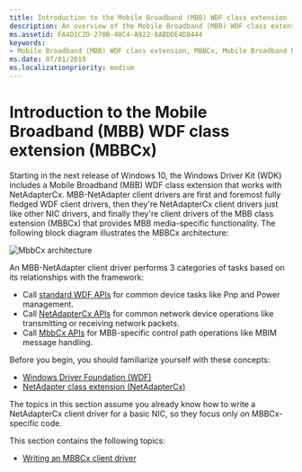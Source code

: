 ```yaml
---
title: Introduction to the Mobile Broadband (MBB) WDF class extension (MBBCx)
description: An overview of the Mobile Broadband (MBB) WDF class extension (MBBCx).
ms.assetid: FA4D1C2D-270B-40C4-A922-8ABDDE4D8444
keywords:
- Mobile Broadband (MBB) WDF class extension, MBBCx, Mobile Broadband NetAdapterCx
ms.date: 07/01/2019
ms.localizationpriority: medium
---
```


# Introduction to the Mobile Broadband (MBB) WDF class extension (MBBCx)

Starting in the next release of Windows 10, the Windows Driver Kit (WDK) includes a Mobile Broadband (MBB) WDF class extension that works with NetAdapterCx. MBB-NetAdapter client drivers are first and foremost fully fledged WDF client drivers, then they're NetAdapterCx client drivers just like other NIC drivers, and finally they're client drivers of the MBB class extension (MBBCx) that provides MBB media-specific functionality. The following block diagram illustrates the MBBCx architecture:

![MbbCx architecture](images/MbbCx.png)

An MBB-NetAdapter client driver performs 3 categories of tasks based on its relationships with the framework:

- Call [standard WDF APIs](https://docs.microsoft.com/windows-hardware/drivers/ddi/_wdf/) for common device tasks like Pnp and Power management.
- Call [NetAdapterCx APIs](https://docs.microsoft.com/windows-hardware/drivers/ddi/_netvista/#netadaptercx) for common network device operations like transmitting or receiving network packets.
- Call [MbbCx APIs](https://docs.microsoft.com/windows-hardware/drivers/ddi/_netvista/#mbbcx) for MBB-specific control path operations like MBIM message handling.

Before you begin, you should familiarize yourself with these concepts:

- [Windows Driver Foundation (WDF)](../wdf/using-the-framework-to-develop-a-driver.md)
- [NetAdapter class extension (NetAdapterCx)](index.md)

The topics in this section assume you already know how to write a NetAdapterCx client driver for a basic NIC, so they focus only on MBBCx-specific code.

This section contains the following topics:

- [Writing an MBBCx client driver](writing-an-mbbcx-client-driver.md)
